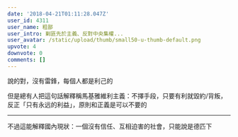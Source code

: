 ```yaml
---
date: '2018-04-21T01:11:28.047Z'
user_id: 4311
user_name: 粗鄙
user_intro: 剿匪先於主義、反對中央集權...
user_avatar: /static/upload/thumb/small50-u-thumb-default.png
upvote: 4
downvote: 0
comments: []
---
```


說的對，沒有雷鋒，每個人都是利己的

但是總有人把這句話解釋稱馬基雅維利主義：不擇手段，只要有利就毀約/背叛，反正「只有永远的利益」，原則和正義是可以不要的

---

不過這能解釋國內現狀：一個沒有信任、互相迫害的社會，只能說是德匹下
